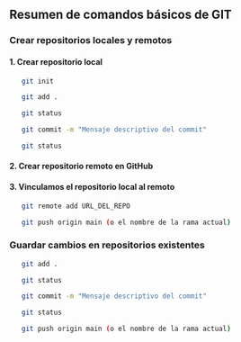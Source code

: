 ## Resumen de comandos básicos de GIT

### Crear repositorios locales y remotos

#### 1. Crear repositorio local

```sh
   git init
```

```sh
   git add .
```

```sh
   git status
```

```sh
   git commit -m "Mensaje descriptivo del commit"
```

```sh
   git status
```

#### 2. Crear repositorio remoto en GitHub

#### 3. Vinculamos el repositorio local al remoto

```sh
   git remote add URL_DEL_REPO
```

```sh
   git push origin main (o el nombre de la rama actual)
```

### Guardar cambios en repositorios existentes

```sh
   git add .
```

```sh
   git status
```

```sh
   git commit -m "Mensaje descriptivo del commit"
```

```sh
   git status
```

```sh
   git push origin main (o el nombre de la rama actual)
```
